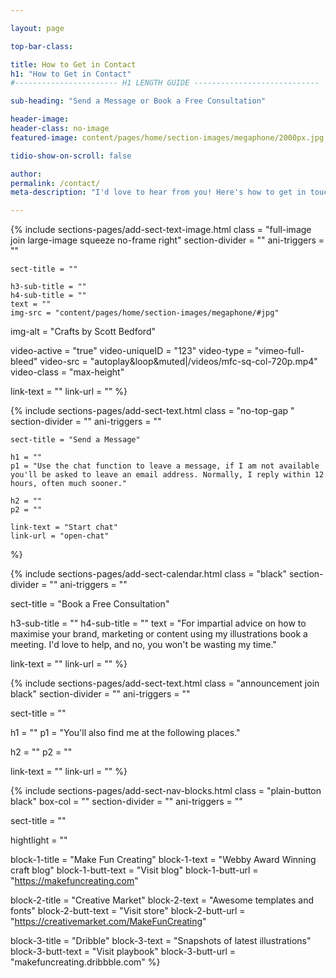 ```yaml
---

layout: page

top-bar-class:

title: How to Get in Contact
h1: "How to Get in Contact"
#----------------------- H1 LENGTH GUIDE ----------------------------

sub-heading: "Send a Message or Book a Free Consultation"

header-image:
header-class: no-image
featured-image: content/pages/home/section-images/megaphone/2000px.jpg

tidio-show-on-scroll: false

author:
permalink: /contact/
meta-description: "I'd love to hear from you! Here's how to get in touch and book a free consultation."

---
```




<!-- SECTION TEXT & IMAGE -->
{% include sections-pages/add-sect-text-image.html
	class = "full-image join large-image squeeze no-frame right"
	section-divider = ""
	ani-triggers = ""

	sect-title = ""

	h3-sub-title = ""
	h4-sub-title = ""
	text = ""
	img-src = "content/pages/home/section-images/megaphone/#jpg"
  img-alt = "Crafts by Scott Bedford"

  video-active = "true"
  video-uniqueID = "123"
  video-type = "vimeo-full-bleed"
  video-src = "autoplay&loop&muted|/videos/mfc-sq-col-720p.mp4"
  video-class = "max-height"
  	
  link-text = ""
  link-url = ""
%}



<!-- SECTION TEXT -->
{% include sections-pages/add-sect-text.html
	class = "no-top-gap "
	section-divider = ""
	ani-triggers = ""

	sect-title = "Send a Message"
  
	h1 = ""
	p1 = "Use the chat function to leave a message, if I am not available you'll be asked to leave an email address. Normally, I reply within 12 hours, often much sooner."
	
	h2 = ""
	p2 = ""
  
	link-text = "Start chat"
	link-url = "open-chat"
%}




<!-- SECTION CALENDAR -->
{% include sections-pages/add-sect-calendar.html
  class = "black"
  section-divider = ""
  ani-triggers = ""

  sect-title = "Book a Free Consultation"

  h3-sub-title = ""
  h4-sub-title = ""
  text = "For impartial advice on how to maximise your brand, marketing or content using my illustrations book a meeting. I'd love to help, and no, you won't be wasting my time."


  link-text = ""
  link-url = ""
%}




<!-- SECTION TEXT -->
{% include sections-pages/add-sect-text.html
  class = "announcement join black"
  section-divider = ""
  ani-triggers = ""

  sect-title = ""
  
  h1 = ""
  p1 = "You'll also find me at the following places."
  
  h2 = ""
  p2 = ""
  
  link-text = ""
  link-url = ""
%}

<!-- SECTION NAV BLOCKS -->
{% include sections-pages/add-sect-nav-blocks.html
  class = "plain-button black"
  box-col = ""
  section-divider = ""
  ani-triggers = ""

  sect-title = ""

  hightlight = ""
  
  block-1-title = "Make Fun Creating"
  block-1-text = "Webby Award Winning craft blog"
  block-1-butt-text = "Visit blog"
  block-1-butt-url = "https://makefuncreating.com"

  block-2-title = "Creative Market"
  block-2-text = "Awesome templates and fonts"
  block-2-butt-text = "Visit store"
  block-2-butt-url = "https://creativemarket.com/MakeFunCreating"

  block-3-title = "Dribble"
  block-3-text = "Snapshots of latest illustrations"
  block-3-butt-text = "Visit playbook"
  block-3-butt-url = "makefuncreating.dribbble.com"
%} 




